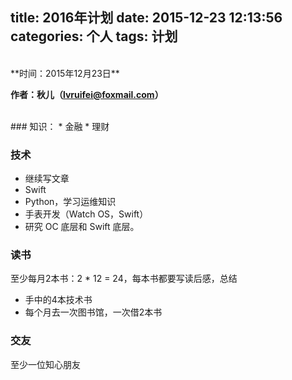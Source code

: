 title: 2016年计划
date: 2015-12-23 12:13:56
categories: 个人
tags: 计划
---

<br>
**时间：2015年12月23日**

**作者：秋儿（lvruifei@foxmail.com）**

<br>
###	知识：
* 金融 
* 理财

###	技术
* 继续写文章
* Swift
* Python，学习运维知识
* 手表开发（Watch OS，Swift）
* 研究 OC 底层和 Swift 底层。

###	读书

至少每月2本书：2 * 12 = 24，每本书都要写读后感，总结

* 手中的4本技术书
* 每个月去一次图书馆，一次借2本书

###	交友
至少一位知心朋友

